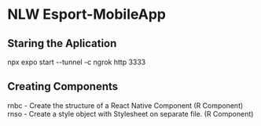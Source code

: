 # NLW Esport-MobileApp

## Staring the Aplication

npx expo start --tunnel -c
ngrok http 3333

## Creating Components
rnbc - Create the structure of a React Native Component (R Component)
rnso - Create a style object with Stylesheet on separate file. (R Component)


